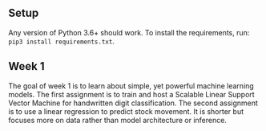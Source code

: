 ## Setup
Any version of Python 3.6+ should work. To install the requirements, run: `pip3 install requirements.txt`.

## Week 1

The goal of week 1 is to learn about simple, yet powerful machine learning models. The first assignment is to train and host a Scalable Linear Support Vector Machine for handwritten digit classification. 
The second assignment is to use a linear regression to predict stock movement. It is shorter but focuses more on data rather than model architecture or inference. 
